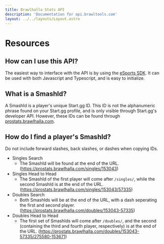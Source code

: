 ```yaml
---
title: Brawlhalla Stats API
description: 'Documentation for api.brawltools.com'
layout: ../../layouts/Layout.astro
---
```


# Resources

## How can I use this API?

The easiest way to interface with the API is by using the <a href="https://www.npmjs.com/package/@bmg-esports/sdk">eSports SDK</a>. It can be used with both Javascript and Typescript, and is easy to initialize.

## What is a SmashId?

A SmashId is a player's unique Start.gg ID. This ID is not the alphanumeric phrase found on your Start.gg profile, and is only visible through Start.gg's developer API. However, these IDs can be found through <a href="https://prostats.brawlhalla.com">prostats.brawlhalla.com</a>.

## How do I find a player's SmashId?

Do not include forward slashes, back slashes, or dashes when copying IDs.

- Singles Search
    - The SmashId will be found at the end of the URL. (https://prostats.brawlhalla.com/singles/153043)
- Singles Head to Head
    - The SmashId of the first player will come after ```/singles/```, while the second SmashId is at the end of the URL. (https://prostats.brawlhalla.com/singles/153043/57335)
- Doubles Search
    - Both SmashIds will be at the end of the URL, with a dash seperating the first and second player. (https://prostats.brawlhalla.com/doubles/153043-57335)
- Doubles Head to Head
    - The first set of SmashIds will come after ```/doubles/```, and the second (containing the third and fourth player, respectively) is at the end of the URL. (https://prostats.brawlhalla.com/doubles/153043-57335/275580-153671)
